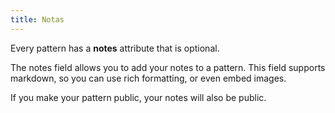```yaml
---
title: Notas
---
```


Every pattern has a **notes** attribute that is optional.

The notes field allows you to add your notes to a pattern. This field supports markdown, so you can use rich formatting, or even embed images.

<Note>
If you make your pattern public, your notes will also be public.
</Note>
